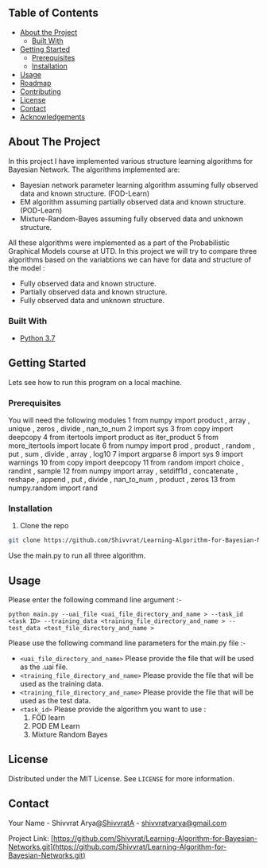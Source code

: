 


## Table of Contents

* [About the Project](#about-the-project)
  * [Built With](#built-with)
* [Getting Started](#getting-started)
  * [Prerequisites](#prerequisites)
  * [Installation](#installation)
* [Usage](#usage)
* [Roadmap](#roadmap)
* [Contributing](#contributing)
* [License](#license)
* [Contact](#contact)
* [Acknowledgements](#acknowledgements)



<!-- ABOUT THE PROJECT -->
## About The Project
In this project I have implemented various structure learning algorithms for Bayesian Network. The algorithms implemented are:
 * Bayesian network parameter learning algorithm assuming fully observed data and known structure. (FOD-Learn)
 * EM algorithm assuming partially observed data and known structure. (POD-Learn)
 * Mixture-Random-Bayes assuming fully observed data and unknown structure.

All these algorithms were implemented as a part of the Probabilistic Graphical Models course at UTD. In this project we will try to compare three algorithms based on the variabtions we can have for data and structure of the model :
 - Fully observed data and known structure. 
 - Partially observed data and known structure. 
 - Fully observed data and unknown structure.


### Built With

* [Python 3.7](https://www.python.org/downloads/release/python-370/)


## Getting Started

Lets see how to run this program on a local machine.

### Prerequisites

You will need the following modules 
1 from numpy import product , array , unique , zeros , divide , nan_to_num
2 import sys 
3 from copy import deepcopy
4 from itertools import product as iter_product 
5 from more_itertools import locate
6 from numpy import prod , product , random , put , sum , divide , array , log10 
7 import argparse 
8 import sys
9 import warnings 
10 from copy import deepcopy
11 from random import choice , randint , sample 
12 from numpy import array , setdiff1d , concatenate , reshape , append , put , divide , nan_to_num , product , zeros
13 from numpy.random import rand

### Installation

1. Clone the repo
```sh
git clone https://github.com/Shivvrat/Learning-Algorithm-for-Bayesian-Networks.git
```
Use the main.py to run all three algorithm.


<!-- USAGE EXAMPLES -->
## Usage
Please enter the following command line argument :-
```
python main.py --uai_file <uai_file_directory_and_name > --task_id <task ID> --training_data <training_file_directory_and_name > --test_data <test_file_directory_and_name >
```
Please use the following command line parameters for the main.py file :-
* ```<uai_file_directory_and_name>``` 
Please provide the file that will be used as the .uai file.
* ```<training_file_directory_and_name>``` 
Please provide the file that will be used as the training data.
* ```<training_file_directory_and_name>```
Please provide the file that will be used as the test data.
* ```<task_id>``` 
Please provide the algorithm you want to use :
    1. FOD learn
    2. POD EM Learn     
    3. Mixture Random Bayes


<!-- LICENSE -->
## License

Distributed under the MIT License. See `LICENSE` for more information.



<!-- CONTACT -->
## Contact

Your Name - Shivvrat Arya[@ShivvratA](https://twitter.com/ShivvratA) - shivvratvarya@gmail.com

Project Link: [https://github.com/Shivvrat/Learning-Algorithm-for-Bayesian-Networks.git](https://github.com/Shivvrat/Learning-Algorithm-for-Bayesian-Networks.git)
